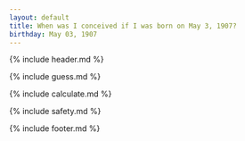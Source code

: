 ```yaml
---
layout: default
title: When was I conceived if I was born on May 3, 1907?
birthday: May 03, 1907
---
```


{% include header.md %}

{% include guess.md %}

{% include calculate.md %}

{% include safety.md %}

{% include footer.md %}



